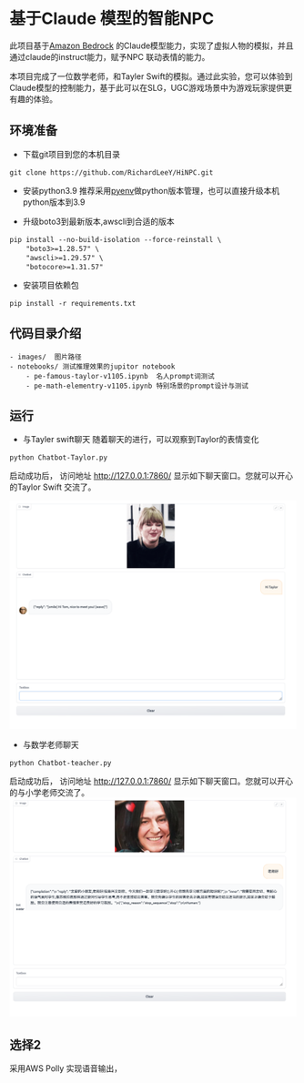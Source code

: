 # 基于Claude 模型的智能NPC
此项目基于[Amazon Bedrock](https://aws.amazon.com/bedrock/) 的Claude模型能力，实现了虚拟人物的模拟，并且通过claude的instruct能力，赋予NPC 联动表情的能力。

本项目完成了一位数学老师，和Tayler Swift的模拟。通过此实验，您可以体验到Claude模型的控制能力，基于此可以在SLG，UGC游戏场景中为游戏玩家提供更有趣的体验。



## 环境准备
- 下载git项目到您的本机目录
```
git clone https://github.com/RichardLeeY/HiNPC.git
```
- 安装python3.9  推荐采用[pyenv](https://github.com/pyenv/pyenv#readme)做python版本管理，也可以直接升级本机python版本到3.9

- 升级boto3到最新版本,awscli到合适的版本
```
pip install --no-build-isolation --force-reinstall \
    "boto3>=1.28.57" \
    "awscli>=1.29.57" \
    "botocore>=1.31.57"
```
- 安装项目依赖包
```
pip install -r requirements.txt
```

## 代码目录介绍
```
- images/  图片路径
- notebooks/ 测试推理效果的jupitor notebook
    - pe-famous-taylor-v1105.ipynb  名人prompt词测试
    - pe-math-elementry-v1105.ipynb 特别场景的prompt设计与测试

```

## 运行
- 与Tayler swift聊天 随着聊天的进行，可以观察到Taylor的表情变化
```
python Chatbot-Taylor.py
```
启动成功后， 访问地址 http://127.0.0.1:7860/ 显示如下聊天窗口。您就可以开心的Taylor Swift 交流了。

![](./images/taylor.png)


- 与数学老师聊天
```
python Chatbot-teacher.py
```
启动成功后， 访问地址 http://127.0.0.1:7860/ 显示如下聊天窗口。您就可以开心的与小学老师交流了。
![](./images/teacher.png)


## 选择2
采用AWS Polly 实现语音输出，



